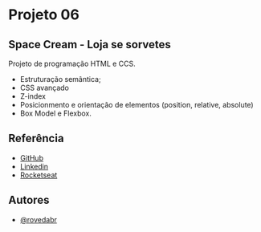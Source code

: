 
# Projeto 06

## Space Cream - Loja se sorvetes 

Projeto de programação HTML e CCS.

- Estruturação semântica;
- CSS avançado
- Z-index
- Posicionmento e orientação de elementos (position, relative, absolute)
- Box Model e Flexbox.


## Referência

 - [GitHub](https://github.com/rovedabr)
 - [Linkedin](https://www.linkedin.com/in/ivan-roveda-952827b8/)
 - [Rocketseat](https://www.rocketseat.com.br/)


## Autores

- [@rovedabr](https://github.com/rovedabr)

